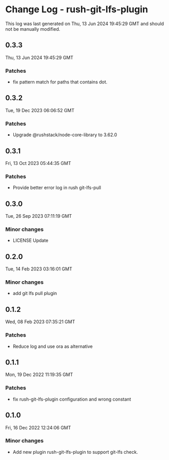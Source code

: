 # Change Log - rush-git-lfs-plugin

This log was last generated on Thu, 13 Jun 2024 19:45:29 GMT and should not be manually modified.

## 0.3.3
Thu, 13 Jun 2024 19:45:29 GMT

### Patches

- fix pattern match for paths that contains dot.

## 0.3.2
Tue, 19 Dec 2023 06:06:52 GMT

### Patches

- Upgrade @rushstack/node-core-library to 3.62.0

## 0.3.1
Fri, 13 Oct 2023 05:44:35 GMT

### Patches

- Provide better error log in rush git-lfs-pull

## 0.3.0
Tue, 26 Sep 2023 07:11:19 GMT

### Minor changes

- LICENSE Update

## 0.2.0
Tue, 14 Feb 2023 03:16:01 GMT

### Minor changes

- add git lfs pull plugin

## 0.1.2
Wed, 08 Feb 2023 07:35:21 GMT

### Patches

- Reduce log and use ora as alternative

## 0.1.1
Mon, 19 Dec 2022 11:19:35 GMT

### Patches

- fix rush-git-lfs-plugin configuration and wrong constant

## 0.1.0
Fri, 16 Dec 2022 12:24:06 GMT

### Minor changes

- Add new plugin rush-git-lfs-plugin to support git-lfs check.

